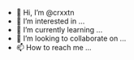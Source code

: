 - 👋 Hi, I’m @crxxtn
- 👀 I’m interested in ...
- 🌱 I’m currently learning ...
- 💞️ I’m looking to collaborate on ...
- 📫 How to reach me ...

<!---
crxxtn/crxxtn is a ✨ special ✨ repository because its `README.md` (this file) appears on your GitHub profile.
You can click the Preview link to take a look at your changes.
--->
